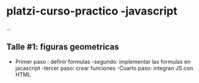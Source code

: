 # platzi-curso-practico -javascript

...

## Talle #1: figuras geometricas

- Primer paso : definir formulas
-segundo: implementar las formulas en jacascript
-tercer paso: crear funciones
-Cuarto paso: integran JS con HTML
